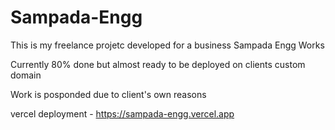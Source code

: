 # Sampada-Engg

This is my freelance projetc developed for a business Sampada Engg Works

Currently 80% done but almost ready to be deployed on clients custom domain

Work is posponded due to client's own reasons

vercel deployment - https://sampada-engg.vercel.app
